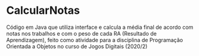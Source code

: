 # CalcularNotas
 Código em Java que utiliza interface e calcula a média final de acordo com notas nos trabalhos e com o peso de cada RA (Resultado de Aprendizagem), feito como atividade para a disciplina de Programação Orientada a Objetos no curso de Jogos Digitais (2020/2)
